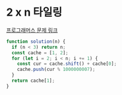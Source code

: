 # 2 x n 타일링

[프로그래머스 문제 링크](https://programmers.co.kr/learn/courses/30/lessons/12900)

```javascript
function solution(n) {
  if (n < 3) return n;
  const cache = [1, 2];
  for (let i = 2; i < n; i += 1) {
    const cur = cache.shift() + cache[0];
    cache.push(cur % 1000000007);
  }
  return cache[1];
}
```

